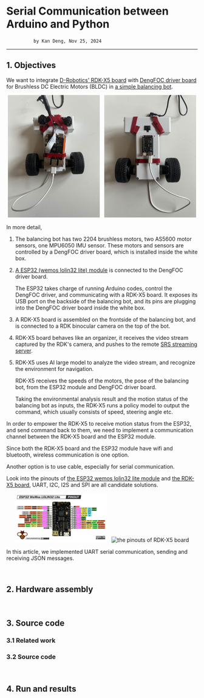 # Serial Communication between Arduino and Python

              by Kan Deng, Nov 25, 2024

-------------------

## 1. Objectives

We want to integrate [D-Robotics' RDK-X5 board](https://developer.d-robotics.cc/rdk_doc/Quick_start/hardware_introduction/rdk_x5) 
with [DengFOC driver board](https://github.com/ToanTech/Deng-s-foc-controller) for Brushless DC Electric Motors (BLDC) 
in [a simple balancing bot](https://github.com/ToanTech/Balance_Bot_DengFOC). 

   <p align="center">
     <img alt="the frontside of the balancing bot" src="./S06E02_src/balancing_bot_frontside.jpg" width="48%">
     &nbsp;  
     <img alt="the backside of the balancing bot" src="./S06E02_src/balancing_bot_backside.jpg" width="48%">
   </p>

In more detail, 

1. The balancing bot has two 2204 brushless motors, two AS5600 motor sensors, one MPU6050 IMU sensor. These motors and sensors are controlled by a DengFOC driver board, which is installed inside the white box.

2. [A ESP32 (wemos lolin32 lite) module](https://mischianti.org/esp32-wemos-lolin32-lite-high-resolution-pinout-and-specs/) is connected to the DengFOC driver board.

    The ESP32 takes charge of running Arduino codes, control the DengFOC driver, and communicating with a RDK-X5 board. It exposes its USB port on the backside of the balancing bot, and its pins are plugging into the DengFOC driver board inside the white box. 

3. A RDK-X5 board is assembled on the frontside of the balancing bot, and is connected to a RDK binocular camera on the top of the bot. 

4. RDK-X5 board behaves like an organizer, it receives the video stream captured by the RDK's camera,
   and pushes to the remote [SRS streaming server](https://ossrs.io/lts/en-us/docs/v6/doc/getting-started).

5. RDK-X5 uses AI large model to analyze the video stream, and recognize the environment for navigation.

   RDK-X5 receives the speeds of the motors, the pose of the balancing bot, from the ESP32 module and DengFOC driver board.
   
   Taking the environmental analysis result and the motion status of the balancing bot as inputs,
   the RDK-X5 runs a policy model to output the command, which usually consists of speed, steering angle etc. 

In order to empower the RDK-X5 to receive motion status from the ESP32, and send command back to them, we need to implement a communication channel between the RDK-X5 board and the ESP32 module. 

Since both the RDK-X5 board and the ESP32 module have wifi and bluetooth, wireless communication is one option. 

Another option is to use cable, especially for serial communication. 

Look into the pinouts of [the ESP32 wemos lolin32 lite module](https://mischianti.org/esp32-wemos-lolin32-lite-high-resolution-pinout-and-specs/) and [the RDK-X5 board](https://archive.d-robotics.cc/downloads/hardware/rdk_x5/RDK_X5_Product_Brief_V1.0.pdf), UART, I2C, I2S and SPI are all candidate solutions. 

   <p align="center">
     <img alt="the pinouts of ESP32 wemos lolin32 lite module" src="./S06E02_src/ESP32-WeMos-LOLIN32-Lite-pinout-mischianti.png" width="48%">
     &nbsp;  
     <img alt="the pinouts of RDK-X5 board" src="./S06E02_src/RDK-X5-pinout.png" width="48%">
   </p>

In this article, we implemented UART serial communication, sending and receiving JSON messages. 


&nbsp;
## 2. Hardware assembly

&nbsp;
## 3. Source code

### 3.1 Related work

### 3.2 Source code

&nbsp;
## 4. Run and results

